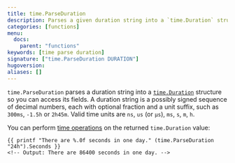 ```yaml
---
title: time.ParseDuration
description: Parses a given duration string into a `time.Duration` structure.
categories: [functions]
menu:
  docs:
    parent: "functions"
keywords: [time parse duration]
signature: ["time.ParseDuration DURATION"]
hugoversion:
aliases: []
---
```


`time.ParseDuration` parses a duration string into a [`time.Duration`](https://pkg.go.dev/time#Duration) structure so you can access its fields.
A duration string is a possibly signed sequence of decimal numbers, each with optional fraction and a unit suffix, such as `300ms`, `-1.5h` or `2h45m`. Valid time units are `ns`, `us` (or `µs`), `ms`, `s`, `m`, `h`.

You can perform [time operations](https://pkg.go.dev/time#Duration) on the returned `time.Duration` value:

    {{ printf "There are %.0f seconds in one day." (time.ParseDuration "24h").Seconds }}
    <!-- Output: There are 86400 seconds in one day. -->
